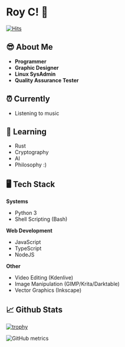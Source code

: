 # Roy C! 👋
[![Hits](https://hits.seeyoufarm.com/api/count/incr/badge.svg?url=https%3A%2F%2Fgithub.com%2Frmj1001)](https://hits.seeyoufarm.com)
## 😎 About Me
 * __Programmer__
 * __Graphic Designer__
 * __Linux SysAdmin__
 * __Quality Assurance Tester__
 
 ## ⏰ Currently
 * Listening to music
 
 ## 📓 Learning
 * Rust
 * Cryptography
 * AI
 * Philosophy :)
 
 ## 🖥️ Tech Stack
 __Systems__
 * Python 3
 * Shell Scripting (Bash)

 __Web Development__
 * JavaScript
 * TypeScript
 * NodeJS

 __Other__
 * Video Editing (Kdenlive)
 * Image Manipulation (GIMP/Krita/Darktable)
 * Vector Graphics (Inkscape)


 ## 📈 Github Stats
 
[![trophy](https://github-profile-trophy.vercel.app/?username=rmj1001&theme=dracula)](https://github.com/ryo-ma/github-profile-trophy)

![GitHub metrics](https://metrics.lecoq.io/rmj1001)

